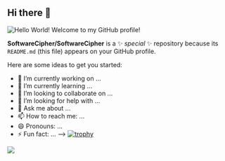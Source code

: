 ## Hi there 👋

![Hello World! Welcome to my GitHub profile!](https://capsule-render.vercel.app/api?type=waving&color=gradient&height=256&section=header&text=Hello%20World!%20%20%20%20%20%20%20&fontSize=75&animation=fadeIn&fontAlignY=38&desc=Welcome%20to%20my%20GitHub%20profile!%20&descAlignY=51&descAlign=62)

**SoftwareCipher/SoftwareCipher** is a ✨ _special_ ✨ repository because its `README.md` (this file) appears on your GitHub profile.

Here are some ideas to get you started:

- 🔭 I’m currently working on ...
- 🌱 I’m currently learning ...
- 👯 I’m looking to collaborate on ...
- 🤔 I’m looking for help with ...
- 💬 Ask me about ...
- 📫 How to reach me: ...
- 😄 Pronouns: ...
- ⚡ Fun fact: ...
-->
[![trophy](https://github-profile-trophy.vercel.app/?username=SoftwareCipher)](https://github.com/ryo-ma/github-profile-trophy)

![](https://komarev.com/ghpvc/?username=SoftwareCipher)
